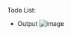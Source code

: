Todo List:
- Output
![image](https://github.com/user-attachments/assets/fca81e87-ea6c-4675-822b-675325043853)

